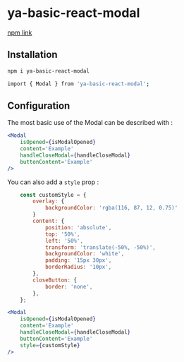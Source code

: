 # ya-basic-react-modal

[npm link](https://www.npmjs.com/package/ya-basic-react-modal)

## Installation

```sh
npm i ya-basic-react-modal
```

```sh
import { Modal } from 'ya-basic-react-modal';
```

## Configuration

The most basic use of the Modal can be described with :

```jsx
<Modal
	isOpened={isModalOpened}
	content='Example'
	handleCloseModal={handleCloseModal}
	buttonContent='Example'
/>
```

You can also add a `style` prop :

```jsx
	const customStyle = {
        overlay: {
            backgroundColor: 'rgba(116, 87, 12, 0.75)'
        }
		content: {
			position: 'absolute',
			top: '50%',
			left: '50%',
			transform: 'translate(-50%, -50%)',
			backgroundColor: 'white',
			padding: '15px 30px',
			borderRadius: '10px',
		},
		closeButton: {
			border: 'none',
		},
	};

<Modal
	isOpened={isModalOpened}
	content='Example'
	handleCloseModal={handleCloseModal}
	buttonContent='Example'
	style={customStyle}
/>
```
